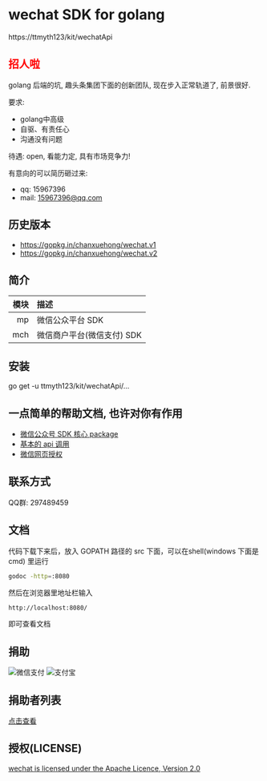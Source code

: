 # wechat SDK for golang
https://ttmyth123/kit/wechatApi

## <font color="FF0000">招人啦</font>
golang 后端的坑, 趣头条集团下面的创新团队, 现在步入正常轨道了, 前景很好.

要求:

 * golang中高级
 * 自驱、有责任心
 * 沟通没有问题

待遇: open, 看能力定, 具有市场竞争力!

有意向的可以简历砸过来: 

* qq: 15967396
* mail: 15967396@qq.com

## 历史版本
* https://gopkg.in/chanxuehong/wechat.v1
* https://gopkg.in/chanxuehong/wechat.v2

## 简介
| 模块  | 描述                     |
|-----:|:-------------------------|
| mp   | 微信公众平台 SDK           |
| mch  | 微信商户平台(微信支付) SDK   |

## 安装
go get -u ttmyth123/kit/wechatApi/...

## 一点简单的帮助文档, 也许对你有作用
* [微信公众号 SDK 核心 package](/mp/core/README.md)
* [基本的 api 调用](/mp/README.md)
* [微信网页授权](/mp/oauth2/README.md)

## 联系方式
QQ群: 297489459

## 文档
代码下载下来后，放入 GOPATH 路径的 src 下面，可以在shell(windows 下面是 cmd) 里运行
```sh
godoc -http=:8080
```

然后在浏览器里地址栏输入
```sh
http://localhost:8080/
```
即可查看文档

## 捐助
![微信支付](https://ttmyth123/kit/wechatApi/blob/v2/weixin_pay.png)
![支付宝](https://ttmyth123/kit/wechatApi/blob/v2/alipay.png)

## 捐助者列表
[点击查看](https://ttmyth123/kit/wechatApi/blob/v2/donors.md)

## 授权(LICENSE)
[wechat is licensed under the Apache Licence, Version 2.0](http://www.apache.org/licenses/LICENSE-2.0.html)
